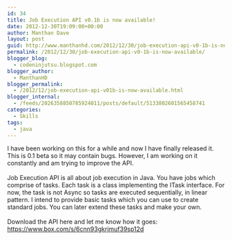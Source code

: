 ```yaml
---
id: 34
title: Job Execution API v0.1b is now available!
date: 2012-12-30T19:09:00+00:00
author: Manthan Dave
layout: post
guid: http://www.manthanhd.com/2012/12/30/job-execution-api-v0-1b-is-now-available/
permalink: /2012/12/30/job-execution-api-v0-1b-is-now-available/
blogger_blog:
  - codeninjutsu.blogspot.com
blogger_author:
  - ManthanHD
blogger_permalink:
  - /2012/12/job-execution-api-v01b-is-now-available.html
blogger_internal:
  - /feeds/2026358850785924011/posts/default/5133802601565458741
categories:
  - Skills
tags:
  - java
---
```

I have been working on this for a while and now I have finally released it. This is 0.1 beta so it may contain bugs. However, I am working on it constantly and am trying to improve the API.<br /><br />Job Execution API is all about job execution in Java. You have jobs which comprise of tasks. Each task is a class implementing the ITask interface. For now, the task is not Async so tasks are executed sequentially, in linear pattern. I intend to provide basic tasks which you can use to create standard jobs. You can later extend these tasks and make your own.<br /><br />Download the API here and let me know how it goes:<br /><a href="https://www.box.com/s/6cnn93gkrjmuf39sp12d">https://www.box.com/s/6cnn93gkrjmuf39sp12d</a>